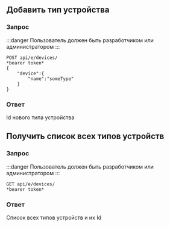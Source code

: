 ## **Добавить тип устройства**

### Запрос
:::danger Пользователь должен быть разработчиком или администратором
:::

```
POST api/e/devices/
*bearer token*
{
    "device":{
        "name":"someType"
    }
}
```
### Ответ
Id нового типа устройства

## **Получить список всех типов устройств**
### Запрос
:::danger Пользователь должен быть разработчиком или администратором
:::

```
GET api/e/devices/
*bearer token*
```
### Ответ
Список всех типов устройств и их Id
